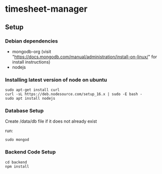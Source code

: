 # timesheet-manager

## Setup

### Debian dependencies
- mongodb-org (visit "https://docs.mongodb.com/manual/administration/install-on-linux/" for install instructions)
- nodejs

### Installing latest version of node on ubuntu
```
sudo apt-get install curl
curl -sL https://deb.nodesource.com/setup_16.x | sudo -E bash -
sudo apt install nodejs
```
### Database Setup

Create /data/db file if it does not already exist

run:
```
sudo mongod
```

### Backend Code Setup
```
cd backend
npm install
```
